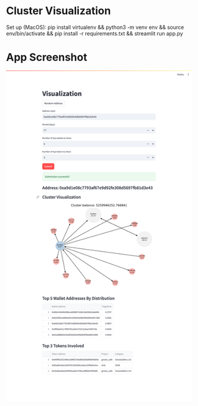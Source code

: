 # Cluster Visualization

Set up (MacOS): pip install virtualenv && python3 -m venv env && source env/bin/activate && pip install -r requirements.txt && streamlit run app.py

# App Screenshot

![App Screenshot](./images/app.png)
